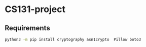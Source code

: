 # CS131-project

## Requirements
```sh
python3 -m pip install cryptography asn1crypto  Pillow boto3
```
